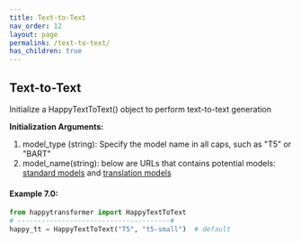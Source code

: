 ```yaml
---
title: Text-to-Text
nav_order: 12
layout: page
permalink: /text-to-text/
has_children: true
---
```


## Text-to-Text

Initialize a HappyTextToText() object to perform text-to-text generation

**Initialization Arguments:**
 1. model_type (string): Specify the model name in all caps, such as "T5" or "BART" 
 2. model_name(string): below are  URLs that contains potential models: 
       [standard models](https://huggingface.co/models?pipeline_tag=text2text-generation) and [translation models](https://huggingface.co/models?pipeline_tag=translation)


#### Example 7.0:
```python
from happytransformer import HappyTextToText
# --------------------------------------#
happy_tt = HappyTextToText("T5", "t5-small")  # default

```
